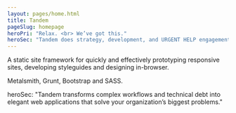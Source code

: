 ```yaml
---
layout: pages/home.html
title: Tandem
pageSlug: homepage
heroPri: "Relax. <br> We’ve got this."
heroSec: "Tandem does strategy, development, and URGENT HELP engagements for organizations that are serious about getting things done."
---
```

A static site framework for quickly and effectively prototyping responsive sites, developing styleguides and designing in-browser.


Metalsmith, Grunt, Bootstrap and SASS.

heroSec: "Tandem transforms complex workflows and technical debt into elegant web applications that solve your organization’s biggest problems."
